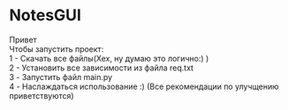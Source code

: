 # NotesGUI
Привет <br>
Чтобы запустить проект: <br>
1 - Скачать все файлы(Хех, ну думаю это логично:) ) <br>
2 - Установить все зависимости из файла req.txt <br>
3 - Запустить файл main.py <br>
4 - Наслаждаться использование :) (Все рекомендации по улучщению приветствуются)<br>

